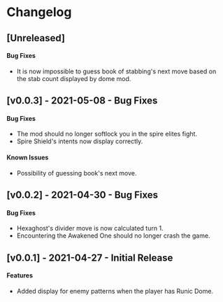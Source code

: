# Changelog

## [Unreleased]

#### Bug Fixes

* It is now impossible to guess book of stabbing's next move based on the stab count displayed by dome mod.

## [v0.0.3] - 2021-05-08 - Bug Fixes

#### Bug Fixes

* The mod should no longer softlock you in the spire elites fight.
* Spire Shield's intents now display correctly.

#### Known Issues

* Possibility of guessing book's next move.

## [v0.0.2] - 2021-04-30 - Bug Fixes

#### Bug Fixes

* Hexaghost's divider move is now calculated turn 1.
* Encountering the Awakened One should no longer crash the game.

## [v0.0.1] - 2021-04-27 - Initial Release

#### Features

* Added display for enemy patterns when the player has Runic Dome.

